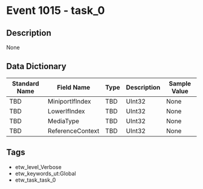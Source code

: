 # Event 1015 - task_0

## Description
None

## Data Dictionary
|Standard Name|Field Name|Type|Description|Sample Value|
|---|---|---|---|---|
|TBD|MiniportIfIndex|TBD|UInt32|None|None|
|TBD|LowerIfIndex|TBD|UInt32|None|None|
|TBD|MediaType|TBD|UInt32|None|None|
|TBD|ReferenceContext|TBD|UInt32|None|None|

## Tags
* etw_level_Verbose
* etw_keywords_ut:Global
* etw_task_task_0